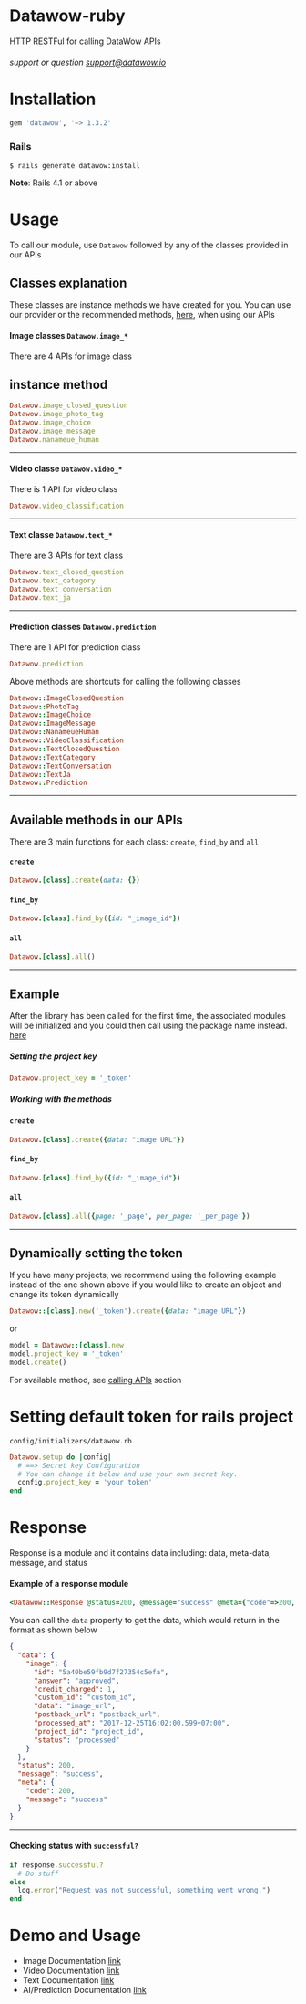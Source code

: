 # Datawow-ruby

HTTP RESTFul for calling DataWow APIs

###### support or question support@datawow.io

# Installation
```ruby
gem 'datawow', '~> 1.3.2'
```

### Rails

```console
$ rails generate datawow:install
```
**Note**: Rails 4.1 or above

# Usage

To call our module, use `Datawow` followed by any of the classes provided in our APIs

## Classes explanation
These classes are instance methods we have created for you. You can use our provider or the recommended methods, [here](#dynamically_token_setting), when using our APIs

#### Image classes `Datawow.image_*`
There are 4 APIs for image class

## instance method
```ruby
Datawow.image_closed_question
Datawow.image_photo_tag
Datawow.image_choice
Datawow.image_message
Datawow.nanameue_human
```
---

#### Video classe `Datawow.video_*`
There is 1 API for video class

```ruby
Datawow.video_classification
```
---
#### Text classe `Datawow.text_*`
There are 3 APIs for text class

```ruby
Datawow.text_closed_question
Datawow.text_category
Datawow.text_conversation
Datawow.text_ja
```

---

#### Prediction classes `Datawow.prediction`
There are 1 API for prediction class

```ruby
Datawow.prediction
```

Above methods are shortcuts for calling the following classes
```ruby
Datawow::ImageClosedQuestion
Datawow::PhotoTag
Datawow::ImageChoice
Datawow::ImageMessage
Datawow::NanameueHuman
Datawow::VideoClassification
Datawow::TextClosedQuestion
Datawow::TextCategory
Datawow::TextConversation
Datawow::TextJa
Datawow::Prediction
```
---
## Available methods in our APIs
There are 3 main functions for each class: `create`, `find_by` and `all`
#### `create`
```ruby
Datawow.[class].create(data: {})
```

#### `find_by`
```ruby
Datawow.[class].find_by({id: "_image_id"})
```

#### `all`
```ruby
Datawow.[class].all()
```


---
## Example

After the library has been called for the first time, the associated modules will be initialized and you could then call using the package name instead. [here](#class_explanation)
##### Setting the project key
```ruby
Datawow.project_key = '_token'
```
##### Working with the methods
#### `create`
```ruby
Datawow.[class].create({data: "image URL"})
```

#### `find_by`
```ruby
Datawow.[class].find_by({id: "_image_id"})
```

#### `all`
```ruby
Datawow.[class].all({page: '_page', per_page: '_per_page'})
```
---


## Dynamically setting the token

If you have many projects, we recommend using the following example instead of the one shown above if you would like to create an object and change its token dynamically

```ruby
Datawow::[class].new('_token').create({data: "image URL"})
```
or
```ruby
model = Datawow::[class].new
model.project_key = '_token'
model.create()
```

For available method, see [calling APIs](#avalabile_method_for_apis) section


# Setting default token for rails project

`config/initializers/datawow.rb`

```ruby
Datawow.setup do |config|
  # ==> Secret key Configuration
  # You can change it below and use your own secret key.
  config.project_key = 'your token'
end
```

# Response

Response is a module and it contains data including: data, meta-data, message, and status
#### Example of a response module
```ruby
<Datawow::Response @status=200, @message="success" @meta={"code"=>200, "message"=>"success"}, @data={...}, />
```
You can call the `data` property to get the data, which would return in the format as shown below

```json
{
  "data": {
    "image": {
      "id": "5a40be59fb9d7f27354c5efa",
      "answer": "approved",
      "credit_charged": 1,
      "custom_id": "custom_id",
      "data": "image_url",
      "postback_url": "postback_url",
      "processed_at": "2017-12-25T16:02:00.599+07:00",
      "project_id": "project_id",
      "status": "processed"
    }
  },
  "status": 200,
  "message": "success",
  "meta": {
    "code": 200,
    "message": "success"
  }
}
```
---
#### Checking status with `successful?`
```ruby
if response.successful?
  # Do stuff
else
  log.error("Request was not successful, something went wrong.")
end
```

# Demo and Usage
 - Image Documentation [link](README/image_docs.md)
 - Video Documentation [link](README/video_docs.md)
 - Text Documentation [link](README/text_docs.md)
 - AI/Prediction Documentation [link](README/ai_docs.md)
